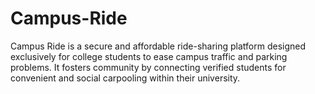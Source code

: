 # Campus-Ride
Campus Ride is a secure and affordable ride-sharing platform designed exclusively for college students to ease campus traffic and parking problems. It fosters community by connecting verified students for convenient and social carpooling within their university.
